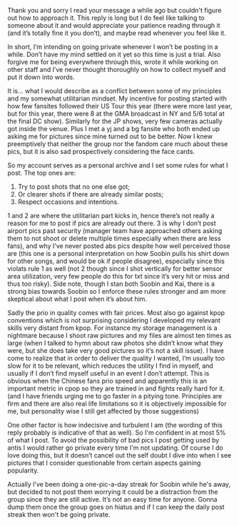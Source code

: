 Thank you and sorry I read your message a while ago but couldn't figure out how to approach it. This reply is long but I do feel like talking to someone about it and would appreciate your patience reading through it (and it’s totally fine it you don’t), and maybe read whenever you feel like it.

In short, I’m intending on going private whenever I won’t be posting in a while. Don’t have my mind settled on it yet so this time is just a trial. Also forgive me for being everywhere through this, wrote it while working on other staff and I’ve never thought thoroughly on how to collect myself and put it down into words.  

It is... what I would describe as a conflict between some of my principles and my somewhat utilitarian mindset. My incentive for posting started with how few fansites followed their US Tour this year (there were more last year, but for this year, there were 8 at the GMA broadcast in NY and 5/6 total at the final DC show). Similarly for the JP shows, very few cameras actually got inside the venue. Plus I met a yj  and a bg fansite who both ended up asking me for pictures since mine turned out to be better. Now I knew preemptively that neither the group nor the fandom care much about these pics, but it is also sad prospectively considering the face cards. 

So my account serves as a personal archive and I set some rules for what I post. The top ones are: 
1. Try to post shots that no one else got; 
2. Or clearer shots if there are already similar posts; 
3. Respect occasions and intentions.

1 and 2 are where the utilitarian part kicks in, hence there’s not really a reason for me to post if pics are already out there. 3 is why I don’t post airport pics past security (manager team have approached others asking them to not shoot or delete multiple times especially when there are less fans), and why I’ve never posted abs pics despite how well perceived those are (this one is a personal interpretation on how Soobin pulls his shirt down for other songs, and would be ok if people disagree), especially since this violats rule 1 as well (not 2 though since I shot vertically for better sensor area utilization, very few people do this for txt since it’s very hit or miss and thus too risky). Side note, though I stan both Soobin and Kai, there is a strong bias towards Soobin so I enforce these rules stronger and am more skeptical about what I post when it’s about him. 

Sadly the prio in quality comes with fair prices. Most  also go against kpop conventions which is not surprising considering I developed my relevant skills very distant from kpop. For instance my storage management is a nightmare because I shoot raw pictures and my files are almost ten times as large (when I talked to hymn about raw photos she didn’t know what they were, but she does take very good pictures so it’s not a skill issue). I have come to realize that in order to deliver the quality I wanted, I’m usually too slow for it to be relevant, which reduces the utility I find in myself, and usually if I don’t find myself useful in an event I don’t attempt. This is obvious when the Chinese fans prio speed and apparently this is an important metric in cpop so they are trained in and fights really hard for it. (and I have friends urging me to go faster in a pitying tone. Principles are firm and there are also real life limitations so it is objectively impossible for me, but personality wise I still get affected by those suggestions)

One other factor is how indecisive and turbulent I am (the wording of this reply probably is indicative of that as well). So I'm confident in at most 5% of what I post. To avoid the possibility of bad pics I post getting used by antis I would rather go private every time I'm not  updating. Of course I do love doing this, but it doesn’t cancel out the self doubt I dive into when I see pictures that I consider questionable from certain aspects gaining popularity.  

Actually I’ve been doing a one-pic-a-day streak for Soobin while he's away, but decided to not post them worrying it could be a distraction from the group since they are still active. It’s not an easy time for anyone. Gonna dump them once the group goes on hiatus and if I can keep the daily post streak then won't be going private. 
